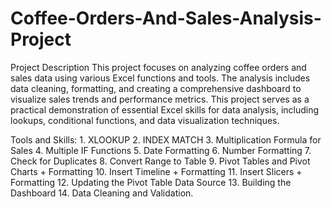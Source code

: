 # Coffee-Orders-And-Sales-Analysis-Project
Project Description
This project focuses on analyzing coffee orders and sales data using various Excel functions and tools. The analysis includes data cleaning, formatting, and creating a comprehensive dashboard to visualize sales trends and performance metrics. This project serves as a practical demonstration of essential Excel skills for data analysis, including lookups, conditional functions, and data visualization techniques.

Tools and Skills: 1. XLOOKUP 2. INDEX MATCH 3. Multiplication Formula for Sales 4. Multiple IF Functions 5. Date Formatting 6. Number Formatting 7. Check for Duplicates 8. Convert Range to Table 9. Pivot Tables and Pivot Charts + Formatting 10. Insert Timeline + Formatting 11. Insert Slicers + Formatting 12. Updating the Pivot Table Data Source 13. Building the Dashboard 14. Data Cleaning and Validation.

